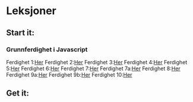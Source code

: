 # Leksjoner

## Start it: ##

### Grunnferdighet i Javascript ###
Ferdighet 1:[Her](https://thorabc.github.io/Ferdighet%201.html)
Ferdighet 2:[Her](https://thorabc.github.io/Java2%204.html)
Ferdighet 3:[Her](https://thorabc.github.io/Java3%204.html)
Ferdighet 4:[Her](https://thorabc.github.io/Leksjoner/Ferdighet%204.html)
Ferdighet 5:[Her](https://thorabc.github.io/Java4%204.html)
Ferdighet 6:[Her](https://thorabc.github.io/java6%204.html)
Ferdighet 7:[Her](https://thorabc.github.io/Java7%204.html)
Ferdighet 7a:[Her](https://thorabc.github.io/Java7a%204.html)
Ferdighet 8:[Her](https://thorabc.github.io/Java8%204.html)
Ferdighet 9a:[Her](https://thorabc.github.io/Java9a%204.html)
Ferdighet 9b:[Her](https://thorabc.github.io/Java9b%204.html)
Ferdighet 10:[Her](https://thorabc.github.io/Java10%204.html)


## Get it: ##
